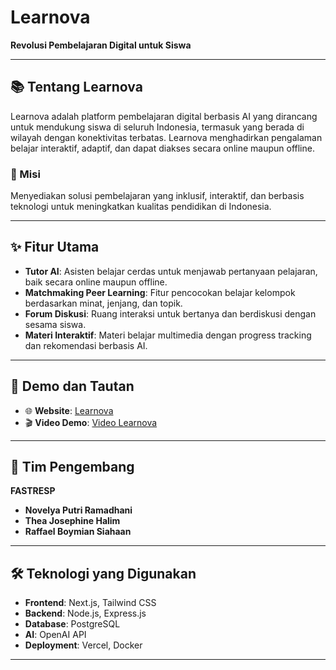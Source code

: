 # Learnova

**Revolusi Pembelajaran Digital untuk Siswa**

---

## 📚 Tentang Learnova
Learnova adalah platform pembelajaran digital berbasis AI yang dirancang untuk mendukung siswa di seluruh Indonesia, termasuk yang berada di wilayah dengan konektivitas terbatas. Learnova menghadirkan pengalaman belajar interaktif, adaptif, dan dapat diakses secara online maupun offline.

### 🎯 Misi
Menyediakan solusi pembelajaran yang inklusif, interaktif, dan berbasis teknologi untuk meningkatkan kualitas pendidikan di Indonesia.

---

## ✨ Fitur Utama
- **Tutor AI**: Asisten belajar cerdas untuk menjawab pertanyaan pelajaran, baik secara online maupun offline.
- **Matchmaking Peer Learning**: Fitur pencocokan belajar kelompok berdasarkan minat, jenjang, dan topik.
- **Forum Diskusi**: Ruang interaksi untuk bertanya dan berdiskusi dengan sesama siswa.
- **Materi Interaktif**: Materi belajar multimedia dengan progress tracking dan rekomendasi berbasis AI.

---

## 🚀 Demo dan Tautan
- 🌐 **Website**: [Learnova](https://learnova-fastresp.vercel.app/)
- 🎬 **Video Demo**: [Video Learnova](https://drive.google.com/file/d/1VuB708oZDX8D_CatUY1BhHky7kyQ54jh/view?usp=drive_link)

---

## 👥 Tim Pengembang
**FASTRESP**  
- **Novelya Putri Ramadhani**  
- **Thea Josephine Halim**  
- **Raffael Boymian Siahaan**

---

## 🛠️ Teknologi yang Digunakan
- **Frontend**: Next.js, Tailwind CSS
- **Backend**: Node.js, Express.js
- **Database**: PostgreSQL
- **AI**: OpenAI API
- **Deployment**: Vercel, Docker

---
